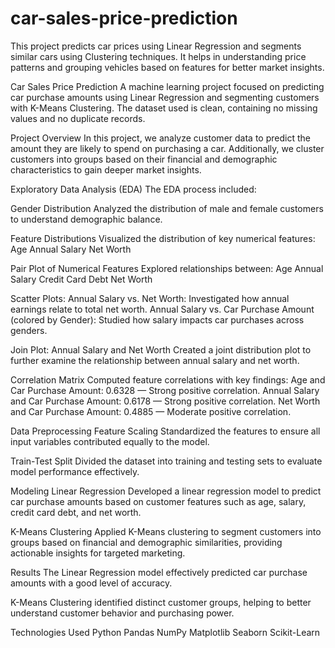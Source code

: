 # car-sales-price-prediction
This project predicts car prices using Linear Regression and segments similar cars using Clustering techniques. It helps in understanding price patterns and grouping vehicles based on features for better market insights.

Car Sales Price Prediction
A machine learning project focused on predicting car purchase amounts using Linear Regression and segmenting customers with K-Means Clustering.
The dataset used is clean, containing no missing values and no duplicate records.

Project Overview
In this project, we analyze customer data to predict the amount they are likely to spend on purchasing a car.
Additionally, we cluster customers into groups based on their financial and demographic characteristics to gain deeper market insights.

Exploratory Data Analysis (EDA)
The EDA process included:

Gender Distribution
Analyzed the distribution of male and female customers to understand demographic balance.

Feature Distributions
Visualized the distribution of key numerical features:
Age
Annual Salary
Net Worth

Pair Plot of Numerical Features
Explored relationships between:
Age
Annual Salary
Credit Card Debt
Net Worth

Scatter Plots:
Annual Salary vs. Net Worth: Investigated how annual earnings relate to total net worth.
Annual Salary vs. Car Purchase Amount (colored by Gender): Studied how salary impacts car purchases across genders.

Join Plot: Annual Salary and Net Worth
Created a joint distribution plot to further examine the relationship between annual salary and net worth.

Correlation Matrix
Computed feature correlations with key findings:
Age and Car Purchase Amount: 0.6328 — Strong positive correlation.
Annual Salary and Car Purchase Amount: 0.6178 — Strong positive correlation.
Net Worth and Car Purchase Amount: 0.4885 — Moderate positive correlation.

Data Preprocessing
Feature Scaling
Standardized the features to ensure all input variables contributed equally to the model.

Train-Test Split
Divided the dataset into training and testing sets to evaluate model performance effectively.

Modeling
Linear Regression
Developed a linear regression model to predict car purchase amounts based on customer features such as age, salary, credit card debt, and net worth.

K-Means Clustering
Applied K-Means clustering to segment customers into groups based on financial and demographic similarities, providing actionable insights for targeted marketing.

Results
The Linear Regression model effectively predicted car purchase amounts with a good level of accuracy.

K-Means Clustering identified distinct customer groups, helping to better understand customer behavior and purchasing power.

Technologies Used
Python
Pandas
NumPy
Matplotlib
Seaborn
Scikit-Learn
